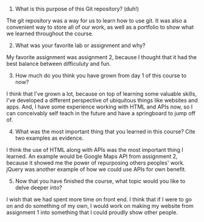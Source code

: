 1. What is this purpose of this Git repository? (duh!)

The git repository was a way for us to learn how to use git. It was also a convenient way to store all of our work, as well as a portfolio to show what we learned throughout the course.

2. What was your favorite lab or assignment and why?

My favorite assignment was assignment 2, because I thought that it had the best balance between difficuluty and fun. 

3. How much do you think you have grown from day 1 of this course to now?

I think that I've grown a lot, because on top of learning some valuable skills, I've developed a different perspective of ubiquitous things like websites and apps. And, I have some experience working with HTML and APIs now, so I can conceivably self teach in the future and have a springboard to jump off of.

4. What was the most important thing that you learned in this course? Cite two examples as evidence.

I think the use of HTML along with APIs was the most important thing I learned. An example would be Google Maps API from assignment 2, because it showed me the power of repurposing others peoples' work. jQuery was another example of how we could use APIs for own benefit.

5. Now that you have finished the course, what topic would you like to delve deeper into?

I wish that we had spent more time on front end. I think that if I were to go on and do something of my own, I would work on making my website from assignment 1 into something that I could proudly show other people.